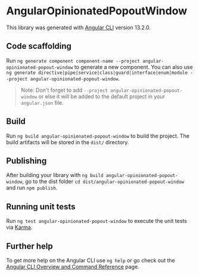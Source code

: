 # AngularOpinionatedPopoutWindow

This library was generated with [Angular CLI](https://github.com/angular/angular-cli) version 13.2.0.

## Code scaffolding

Run `ng generate component component-name --project angular-opinionated-popout-window` to generate a new component. You can also use `ng generate directive|pipe|service|class|guard|interface|enum|module --project angular-opinionated-popout-window`.
> Note: Don't forget to add `--project angular-opinionated-popout-window` or else it will be added to the default project in your `angular.json` file. 

## Build

Run `ng build angular-opinionated-popout-window` to build the project. The build artifacts will be stored in the `dist/` directory.

## Publishing

After building your library with `ng build angular-opinionated-popout-window`, go to the dist folder `cd dist/angular-opinionated-popout-window` and run `npm publish`.

## Running unit tests

Run `ng test angular-opinionated-popout-window` to execute the unit tests via [Karma](https://karma-runner.github.io).

## Further help

To get more help on the Angular CLI use `ng help` or go check out the [Angular CLI Overview and Command Reference](https://angular.io/cli) page.
